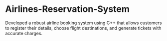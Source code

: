 # Airlines-Reservation-System
Developed a robust airline booking system using C++ that allows customers to register their details, choose flight destinations, and generate tickets with accurate charges.
